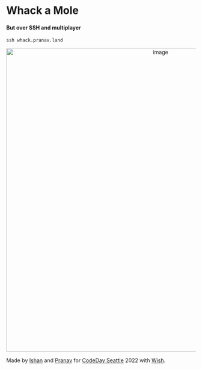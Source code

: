 # Whack a Mole 

#### But over SSH and multiplayer

```shell
ssh whack.pranav.land
```
<p align="center" bgcolor="black">
  <img width="805" alt="image" src="https://user-images.githubusercontent.com/38882631/170784476-2caa1572-984d-4dbe-b840-54b6d957f2fb.png">
</p>

Made by [Ishan](https://github.com/quackduck) and [Pranav](https://github.com/pranavnt) for [CodeDay Seattle](https://event.codeday.org/seattle) 2022 with [Wish](https://github.com/charmbracelet/wish).

